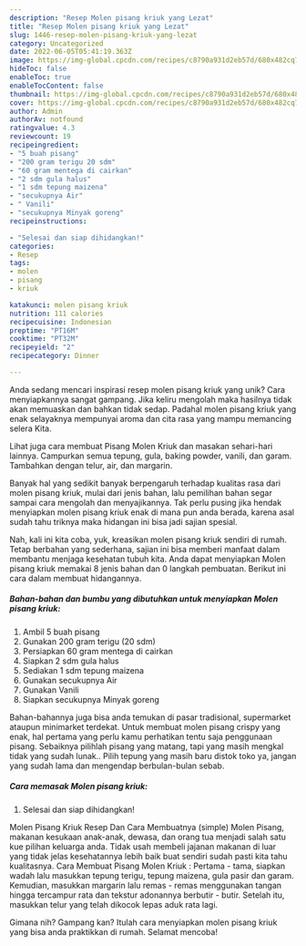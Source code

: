 ```yaml
---
description: "Resep Molen pisang kriuk yang Lezat"
title: "Resep Molen pisang kriuk yang Lezat"
slug: 1446-resep-molen-pisang-kriuk-yang-lezat
category: Uncategorized
date: 2022-06-05T05:41:19.363Z
image: https://img-global.cpcdn.com/recipes/c8790a931d2eb57d/680x482cq70/molen-pisang-kriuk-foto-resep-utama.jpg
hideToc: false
enableToc: true
enableTocContent: false
thumbnail: https://img-global.cpcdn.com/recipes/c8790a931d2eb57d/680x482cq70/molen-pisang-kriuk-foto-resep-utama.jpg
cover: https://img-global.cpcdn.com/recipes/c8790a931d2eb57d/680x482cq70/molen-pisang-kriuk-foto-resep-utama.jpg
author: Admin
authorAv: notfound
ratingvalue: 4.3
reviewcount: 19
recipeingredient:
- "5 buah pisang"
- "200 gram terigu 20 sdm"
- "60 gram mentega di cairkan"
- "2 sdm gula halus"
- "1 sdm tepung maizena"
- "secukupnya Air"
- " Vanili"
- "secukupnya Minyak goreng"
recipeinstructions:

- "Selesai dan siap dihidangkan!"
categories:
- Resep
tags:
- molen
- pisang
- kriuk

katakunci: molen pisang kriuk 
nutrition: 111 calories
recipecuisine: Indonesian
preptime: "PT16M"
cooktime: "PT32M"
recipeyield: "2"
recipecategory: Dinner

---
```





Anda sedang mencari inspirasi resep molen pisang kriuk yang unik? Cara menyiapkannya sangat gampang. Jika keliru mengolah maka hasilnya tidak akan memuaskan dan bahkan tidak sedap. Padahal molen pisang kriuk yang enak selayaknya mempunyai aroma dan cita rasa yang mampu memancing selera Kita.





Lihat juga cara membuat Pisang Molen Kriuk dan masakan sehari-hari lainnya. Campurkan semua tepung, gula, baking powder, vanili, dan garam. Tambahkan dengan telur, air, dan margarin.

Banyak hal yang sedikit banyak berpengaruh terhadap kualitas rasa dari molen pisang kriuk, mulai dari jenis bahan, lalu pemilihan bahan segar sampai cara mengolah dan menyajikannya. Tak perlu pusing jika hendak menyiapkan molen pisang kriuk enak di mana pun anda berada, karena asal sudah tahu triknya maka hidangan ini bisa jadi sajian spesial.






Nah, kali ini kita coba, yuk, kreasikan molen pisang kriuk sendiri di rumah. Tetap berbahan yang sederhana, sajian ini bisa memberi manfaat dalam membantu menjaga kesehatan tubuh kita. Anda dapat menyiapkan Molen pisang kriuk memakai 8 jenis bahan dan 0 langkah pembuatan. Berikut ini cara dalam membuat hidangannya.

<!--inarticleads1-->

##### Bahan-bahan dan bumbu yang dibutuhkan untuk menyiapkan Molen pisang kriuk:

1. Ambil 5 buah pisang
1. Gunakan 200 gram terigu (20 sdm)
1. Persiapkan 60 gram mentega di cairkan
1. Siapkan 2 sdm gula halus
1. Sediakan 1 sdm tepung maizena
1. Gunakan secukupnya Air
1. Gunakan  Vanili
1. Siapkan secukupnya Minyak goreng


Bahan-bahannya juga bisa anda temukan di pasar tradisional, supermarket ataupun minimarket terdekat. Untuk membuat molen pisang crispy yang enak, hal pertama yang perlu kamu perhatikan tentu saja penggunaan pisang. Sebaiknya pilihlah pisang yang matang, tapi yang masih mengkal tidak yang sudah lunak.. Pilih tepung yang masih baru distok toko ya, jangan yang sudah lama dan mengendap berbulan-bulan sebab. 

<!--inarticleads2-->

##### Cara memasak Molen pisang kriuk:


1. Selesai dan siap dihidangkan!

Molen Pisang Kriuk Resep Dan Cara Membuatnya (simple) Molen Pisang, makanan kesukaan anak-anak, dewasa, dan orang tua menjadi salah satu kue pilihan keluarga anda. Tidak usah membeli jajanan makanan di luar yang tidak jelas kesehatannya lebih baik buat sendiri sudah pasti kita tahu kualitasnya. Cara Membuat Pisang Molen Kriuk : Pertama - tama, siapkan wadah lalu masukkan tepung terigu, tepung maizena, gula pasir dan garam. Kemudian, masukkan margarin lalu remas - remas menggunakan tangan hingga tercampur rata dan tekstur adonannya berbutir - butir. Setelah itu, masukkan telur yang telah dikocok lepas aduk rata lagi. 

Gimana nih? Gampang kan? Itulah cara menyiapkan molen pisang kriuk yang bisa anda praktikkan di rumah. Selamat mencoba!
